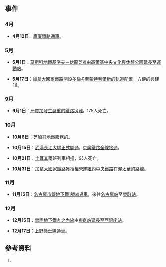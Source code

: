 ## 事件

### 4月

  - **4月12日**：[鷹廈鐵路通車](https://zh.wikipedia.org/wiki/鷹廈鐵路 "wikilink")。

### 5月

  - **5月1日**：[莫斯科地鐵](https://zh.wikipedia.org/wiki/莫斯科地鐵 "wikilink")[基洛夫－伏龍芝線由](https://zh.wikipedia.org/wiki/索科利尼基線 "wikilink")[高爾基中央文化與休憩公園延長至](../Page/文化公園站_\(索科利尼基線\).md "wikilink")[運動站](../Page/運動站_\(莫斯科地鐵\).md "wikilink")。

  - **5月17日**：[加拿大國家鐵路](../Page/加拿大國家鐵路.md "wikilink")開設[多倫多至](https://zh.wikipedia.org/wiki/多倫多 "wikilink")[蒙特利爾新的軌道配置](https://zh.wikipedia.org/wiki/蒙特利爾 "wikilink")，方便的興建\[1\]。

### 9月

  - **9月1日**：[牙買加發生嚴重的鐵路災難](https://zh.wikipedia.org/wiki/牙買加 "wikilink")，175人死亡。

### 10月

  - **10月6日**：[芝加哥地鐵服務](https://zh.wikipedia.org/wiki/芝加哥地鐵 "wikilink")的。

  - **10月15日**：[武漢長江大橋正式開通](https://zh.wikipedia.org/wiki/武漢長江大橋 "wikilink")，[京廣鐵路全線接通](https://zh.wikipedia.org/wiki/京廣鐵路 "wikilink")。

  - **10月21日**：[土耳其](../Page/土耳其.md "wikilink")兩班列車相撞，95人死亡。

  - **10月31日**：[加拿大國家鐵路](../Page/加拿大國家鐵路.md "wikilink")獲授權營運[紐約中央鐵路](../Page/紐約中央鐵路.md "wikilink")在[渥太華](../Page/渥太華.md "wikilink")的路線。

### 11月

  - **11月15日**：[名古屋市營地下鐵](../Page/名古屋市營地下鐵.md "wikilink")[1號線通車](../Page/東山線.md "wikilink")，來往[名古屋站](../Page/名古屋站.md "wikilink")至[榮町站](../Page/榮站_\(愛知縣\).md "wikilink")。

### 12月

  - **12月15日**：[營團地下鐵](../Page/帝都高速度交通營團.md "wikilink")[丸之內線](../Page/丸之內線.md "wikilink")由[東京站延長至](https://zh.wikipedia.org/wiki/東京站 "wikilink")[西銀座站](https://zh.wikipedia.org/wiki/銀座站_\(日本\) "wikilink")。

  - **12月17日**：[上野懸垂線](../Page/上野懸垂線.md "wikilink")通車。

## 參考資料

1.